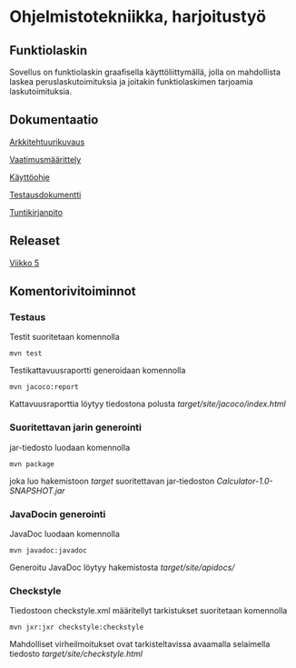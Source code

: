 # Ohjelmistotekniikka, harjoitustyö
## Funktiolaskin

Sovellus on funktiolaskin graafisella käyttöliittymällä, jolla on mahdollista laskea peruslaskutoimituksia ja joitakin funktiolaskimen tarjoamia laskutoimituksia.
## Dokumentaatio

[Arkkitehtuurikuvaus](https://github.com/alanenpa/ot-harjoitustyo/blob/master/dokumentaatio/arkkitehtuuri.md)

[Vaatimusmäärittely](https://github.com/alanenpa/ot-harjoitustyo/blob/master/dokumentaatio/vaatimusmaarittely.md)

[Käyttöohje](https://github.com/alanenpa/ot-harjoitustyo/blob/master/dokumentaatio/kayttoohje.md)

[Testausdokumentti](https://github.com/alanenpa/ot-harjoitustyo/blob/master/dokumentaatio/testaus.md)

[Tuntikirjanpito](https://github.com/alanenpa/ot-harjoitustyo/blob/master/dokumentaatio/tuntikirjanpito.md)



## Releaset

[Viikko 5](https://github.com/alanenpa/ot-harjoitustyo/releases/tag/viikko5)

## Komentorivitoiminnot

### Testaus

Testit suoritetaan komennolla
~~~
mvn test
~~~
Testikattavuusraportti generoidaan komennolla
~~~
mvn jacoco:report
~~~
Kattavuusraporttia löytyy tiedostona polusta *target/site/jacoco/index.html*

### Suoritettavan jarin generointi

jar-tiedosto luodaan komennolla
~~~
mvn package
~~~
joka luo hakemistoon *target* suoritettavan jar-tiedoston *Calculator-1.0-SNAPSHOT.jar*

### JavaDocin generointi

JavaDoc luodaan komennolla
~~~
mvn javadoc:javadoc
~~~
Generoitu JavaDoc löytyy hakemistosta *target/site/apidocs/*

### Checkstyle

Tiedostoon checkstyle.xml määritellyt tarkistukset suoritetaan komennolla
~~~
mvn jxr:jxr checkstyle:checkstyle
~~~
Mahdolliset virheilmoitukset ovat tarkisteltavissa avaamalla selaimella tiedosto *target/site/checkstyle.html*
